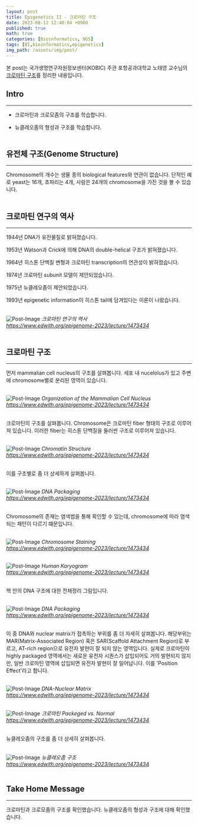 ```yaml
---
layout: post
title: Epigenetics II - 크로마틴 구조
date: 2023-08-12 12:40:04 +0900
published: true
math: true
categories: [Bioinformatics, NGS]
tags: [BI,bioinformatics,epigenetics]
img_path: /assets/img/post/
---
```


본 post는 국가생명연구자원정보센터(KOBIC) 주관 포항공과대학교 노태영 교수님의 [크로마틴 구조](https://www.edwith.org/epigenome-2023/lecture/1473434, "크로마틴 구조")를 정리한 내용입니다.


## Intro
***

* 크로마틴과 크로모좀의 구조를 학습합니다.

* 뉴클레오좀의 형성과 구조를 학습합니다.
<br><br>


## 유전체 구조(Genome Structure)
***

Chromosome의 개수는 생물 종의 biological features와 연관이 없습니다. 단적인 예로 yeast는 16개, 초파리는 4개, 사람은 24개의 chromosome을 가진 것을 볼 수 있습니다.
<br><br>


## 크로마틴 연구의 역사
***

1944년 DNA가 유전물질로 밝혀졌습니다.

1953년 Watson과 Crick에 의해 DNA의 double-helical 구조가 밝혀졌습니다.

1964년 히스톤 단백질 변형과 크로마틴 transcription의 연관성이 밝혀졌습니다.

1974년 크로마틴 subunit 모델이 제안되었습니다.

1975년 뉴클레오좀이 제안되었습니다.

1993년 epigenetic information이 히스톤 tail에 담겨있다는 이론이 나왔습니다.
<br><br>


![Post-Image](epigenetics10.png)
_크로마틴 연구의 역사<br>
https://www.edwith.org/epigenome-2023/lecture/1473434_
<br><br>


## 크로마틴 구조
***

먼저 mammalian cell nucleus의 구조를 살펴봅니다. 세포 내 nucelolus가 있고 주변에 chromosome별로 분리된 영역이 있습니다.
<br><br>


![Post-Image](epigenetics11.png)
_Organization of the Mammalian Cell Nucleus<br>
https://www.edwith.org/epigenome-2023/lecture/1473434_
<br><br>


크로마틴의 구조를 살펴봅니다. Chromosome은 크로마틴 fiber 형태의 구조로 이루어져 있습니다. 이러한 fiber는 히스톤 단백질을 둘러싼 구조로 이루어져 있습니다.
<br><br>


![Post-Image](epigenetics12.png)
_Chromatin Structure<br>
https://www.edwith.org/epigenome-2023/lecture/1473434_
<br><br>


이를 구조별로 좀 더 상세하게 살펴봅니다.
<br><br>


![Post-Image](epigenetics13.png)
_DNA Packaging<br>
https://www.edwith.org/epigenome-2023/lecture/1473434_
<br><br>


Chromosome의 존재는 염색법을 통해 확인할 수 있는데, chromosome에 따라 염색되는 패턴이 다르기 떄문입니다.
<br><br>


![Post-Image](epigenetics14.png)
_Chromosome Staining<br>
https://www.edwith.org/epigenome-2023/lecture/1473434_
<br><br>


![Post-Image](epigenetics15.png)
_Human Karyogram<br>
https://www.edwith.org/epigenome-2023/lecture/1473434_
<br><br>


핵 안의 DNA 구조에 대한 전체정리 그림입니다.
<br><br>


![Post-Image](epigenetics16.png)
_DNA Packaging<br>
https://www.edwith.org/epigenome-2023/lecture/1473434_
<br><br>


이 중 DNA와 nuclear matrix가 접촉하는 부위를 좀 더 자세히 살펴봅니다. 해당부위는 MAR(Matrix-Associated Region) 혹은 SAR(Scaffold Attachment Region)로 부르고, AT-rich region으로 유전자 발현이 잘 되지 않는 영역입니다. 실제로 크로마틴이 highly packaged 영역에서는 새로운 유전자 시퀀스가 삽입되어도 거의 발현되지 않지만, 일반 크로마틴 영역에 삽입되면 유전자 발현이 잘 일어납니다. 이를 'Position Effect'라고 합니다.
<br><br>


![Post-Image](epigenetics17.png)
_DNA-Nuclear Matrix<br>
https://www.edwith.org/epigenome-2023/lecture/1473434_
<br><br>


![Post-Image](epigenetics18.png)
_크로마틴 Packeged vs. Normal<br>
https://www.edwith.org/epigenome-2023/lecture/1473434_
<br><br>


뉴클레오좀의 구조를 좀 더 상세히 살펴봅니다.
<br><br>


![Post-Image](epigenetics19.png)
_뉴클레오좀 구조<br>
https://www.edwith.org/epigenome-2023/lecture/1473434_
<br><br>


## Take Home Message
***

크로마틴과 크로모좀의 구조를 확인했습니다. 뉴클레오좀의 형성과 구조에 대해 확인했습니다.